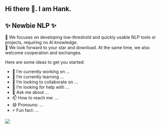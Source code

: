 ## Hi there 👋. I am Hank.

## ✨ Newbie NLP ✨ 
:dart: We focuses on developing low-threshold and quickly usable NLP tools or projects, requiring no AI knowledge.  
:open_hands: We look forward to your star and download. At the same time, we also welcome cooperation and exchanges.  

<!--
**hank317/hank317** is a ✨ _special_ ✨ repository because its `README.md` (this file) appears on your GitHub profile.
-->
Here are some ideas to get you started:

- 🔭 I’m currently working on ...
- 🌱 I’m currently learning ...
- 👯 I’m looking to collaborate on ...
- 🤔 I’m looking for help with ...
- 💬 Ask me about ...
- 📫 How to reach me: ...
- 😄 Pronouns: ...
- ⚡ Fun fact: ...

![](https://github-readme-stats.vercel.app/api?username=hank317&show_icons=true&theme=transparent)


